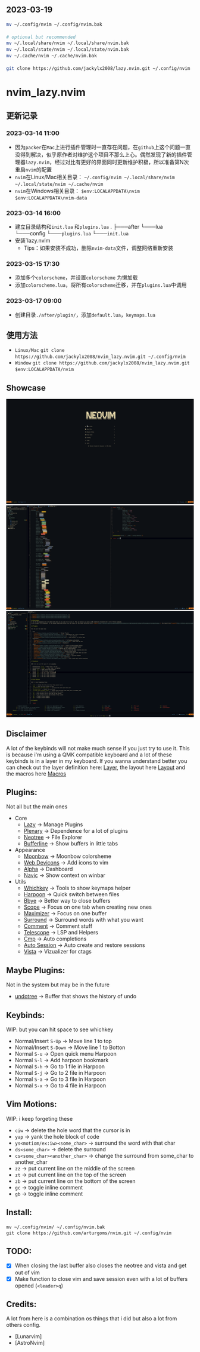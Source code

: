 ## 2023-03-19

```bash
mv ~/.config/nvim ~/.config/nvim.bak

# optional but recommended
mv ~/.local/share/nvim ~/.local/share/nvim.bak
mv ~/.local/state/nvim ~/.local/state/nvim.bak
mv ~/.cache/nvim ~/.cache/nvim.bak

git clone https://github.com/jackylx2008/lazy.nvim.git ~/.config/nvim
```

# nvim_lazy.nvim

## 更新记录

### 2023-03-14 11:00

* 因为`packer`在`Mac`上进行插件管理时一直存在问题，在`github`上这个问题一直没得到解决，似乎原作者对维护这个项目不那么上心。偶然发现了新的插件管理器`lazy.nvim`，经过对比有更好的界面同时更新维护积极，所以准备第N次重启`nvim`的配置
* `nvim`在Linux/Mac相关目录：
  `~/.config/nvim ~/.local/share/nvim ~/.local/state/nvim ~/.cache/nvim`
 * `nvim`在Windows相关目录：
   `$env:LOCALAPPDATA\nvim` `$env:LOCALAPPDATA\nvim-data` 

### 2023-03-14 16:00

* 建立目录结构和`init.lua` 和`plugins.lua`
  .
  ├───after
  └───lua
      └───config
      └───`plugins.lua`
  └───`init.lua`
* 安装`lazy.nvim
  * Tips：如果安装不成功，删除`nvim-data`文件，调整网络重新安装

### 2023-03-15 17:30

* 添加多个`colorscheme`，并设置`colorscheme` 为懒加载
* 添加`colorscheme.lua`，将所有`colorscheme`迁移，并在`plugins.lua`中调用

### 2023-03-17 09:00

- 创建目录`./after/plugin/`，添加`default.lua`，`keymaps.lua`


## 使用方法

* `Linux/Mac`
  `git clone https://github.com/jackylx2008/nvim_lazy.nvim.git ~/.config/nvim`
 * `Window`
   `git clone https://github.com/jackylx2008/nvim_lazy.nvim.git $env:LOCALAPPDATA/nvim`
## Showcase

![demo1](https://github.com/arturgoms/nvim/blob/main/images/1.png)
![demo2](https://github.com/arturgoms/nvim/blob/main/images/2.png)
![demo3](https://github.com/arturgoms/nvim/blob/main/images/3.png)

## Disclaimer
A lot of the keybinds will not make much sense if you just try to use it. This is because i'm using a QMK compatible keyboard and a lot of these keybinds
is in a layer in my keyboard. If you wanna understand better you can check out the layer definition here: [Layer](https://github.com/arturgoms/keyboards/blob/main/src/qmk/keyboards/idobao/id75/keymaps/arturgoms/keymap.c), the layout here [Layout](https://github.com/arturgoms/keyboards/blob/main/src/qmk/users/arturgoms/definitions/keymap_blocks.h) and the macros here [Macros](https://github.com/arturgoms/keyboards/blob/e39ecd8037dd40efd1e9938310c34aa21b97ec80/src/qmk/users/arturgoms/features/macros.c#L328)

## Plugins:

Not all but the main ones

- Core
  - [Lazy](https://github.com/folke/lazy.nvim) -> Manage Plugins
  - [Plenary](https://github.com/nvim-lua/plenary.nvim) -> Dependence for a lot of plugins
  - [Neotree](https://github.com/nvim-neo-tree/neo-tree.nvim) -> File Explorer
  - [Bufferline](https://github.com/akinsho/bufferline.nvim) -> Show buffers in little tabs
- Appearance
  - [Moonbow](https://github.com/arturgoms/moonbow.nvim) -> Moonbow colorsheme
  - [Web Devicons](https://github.com/kyazdani42/nvim-web-devicons) -> Add icons to vim
  - [Alpha](https://github.com/goolord/alpha-nvim) -> Dashboard
  - [Navic](https://github.com/SmiteshP/nvim-navic) -> Show context on winbar
- Utils
  - [Whichkey](https://github.com/folke/which-key.nvim) -> Tools to show keymaps helper
  - [Harpoon](https://github.com/ThePrimeagen/harpoon) -> Quick switch between files
  - [Bbye](https://github.com/moll/vim-bbye) -> Better way to close buffers
  - [Scope](https://github.com/tiagovla/scope.nvim) -> Focus on one tab when creating new ones
  - [Maximizer](https://github.com/szw/vim-maximizer) -> Focus on one buffer
  - [Surround](https://github.com/kylechui/nvim-surround) -> Surround words with what you want
  - [Comment](https://github.com/numToStr/Comment.nvim) -> Comment stuff
  - [Telescope](https://github.com/nvim-telescope/telescope.nvim) -> LSP and Helpers
  - [Cmp](https://github.com/hrsh7th/nvim-cmp) -> Auto completions
  - [Auto Session](https://github.com/rmagatti/auto-session) -> Auto create and restore sessions
  - [Vista](https://github.com/liuchengxu/vista.vim) -> Vizualizer for ctags

## Maybe Plugins:

Not in the system but may be in the future

- [undotree](https://github.com/mbbill/undotree) -> Buffer that shows the history of undo

## Keybinds:

WIP: but you can hit space to see whichkey

- Normal/Insert `S-Up` -> Move line 1 to top
- Normal/Insert `S-Down` -> Move line 1 to Botton
- Normal `S-u` -> Open quick menu Harpoon
- Normal `S-l` -> Add harpoon bookmark
- Normal `S-h` -> Go to 1 file in Harpoon
- Normal `S-j` -> Go to 2 file in Harpoon
- Normal `S-a` -> Go to 3 file in Harpoon
- Normal `S-x` -> Go to 4 file in Harpoon

## Vim Motions:

WIP: i keep forgeting these

- `ciw` -> delete the hole word that the cursor is in
- `yap` -> yank the hole block of code
- `ys<motiom/ex:iw><some_char>` -> surround the word with that char
- `ds<some_char>` -> delete the surround
- `cs<some_char><another_char>` -> change the surround from some_char to another_char
- `zz` -> put current line on the middle of the screen
- `zt` -> put current line on the top of the screen
- `zb` -> put current line on the bottom of the screen
- `gc` -> toggle inline comment
- `gb` -> toggle inline comment

## Install:

```shell
mv ~/.config/nvim/ ~/.config/nvim.bak
git clone https://github.com/arturgoms/nvim.git ~/.config/nvim
```

## TODO:

- [x] When closing the last buffer also closes the neotree and vista and get out of vim
- [x] Make function to close vim and save session even with a lot of buffers opened (`<leader>q`)

## Credits:

A lot from here is a combination os things that i did but also a lot from others config.

- [Lunarvim]
- [AstroNvim]
